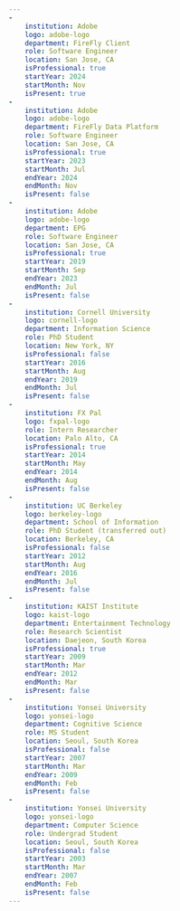 ```yaml
---
-
    institution: Adobe
    logo: adobe-logo
    department: FireFly Client
    role: Software Engineer
    location: San Jose, CA
    isProfessional: true
    startYear: 2024
    startMonth: Nov
    isPresent: true
-
    institution: Adobe
    logo: adobe-logo
    department: FireFly Data Platform
    role: Software Engineer
    location: San Jose, CA
    isProfessional: true
    startYear: 2023
    startMonth: Jul
    endYear: 2024
    endMonth: Nov
    isPresent: false
-
    institution: Adobe
    logo: adobe-logo
    department: EPG
    role: Software Engineer
    location: San Jose, CA
    isProfessional: true
    startYear: 2019
    startMonth: Sep
    endYear: 2023
    endMonth: Jul
    isPresent: false
-
    institution: Cornell University
    logo: cornell-logo
    department: Information Science
    role: PhD Student
    location: New York, NY
    isProfessional: false
    startYear: 2016
    startMonth: Aug
    endYear: 2019
    endMonth: Jul
    isPresent: false
-
    institution: FX Pal
    logo: fxpal-logo
    role: Intern Researcher
    location: Palo Alto, CA
    isProfessional: true
    startYear: 2014
    startMonth: May
    endYear: 2014
    endMonth: Aug
    isPresent: false
-
    institution: UC Berkeley
    logo: berkeley-logo
    department: School of Information
    role: PhD Student (transferred out)
    location: Berkeley, CA
    isProfessional: false
    startYear: 2012
    startMonth: Aug
    endYear: 2016
    endMonth: Jul
    isPresent: false
-
    institution: KAIST Institute
    logo: kaist-logo
    department: Entertainment Technology
    role: Research Scientist
    location: Daejeon, South Korea
    isProfessional: true
    startYear: 2009
    startMonth: Mar
    endYear: 2012
    endMonth: Mar
    isPresent: false
-
    institution: Yonsei University
    logo: yonsei-logo
    department: Cognitive Science
    role: MS Student
    location: Seoul, South Korea
    isProfessional: false
    startYear: 2007
    startMonth: Mar
    endYear: 2009
    endMonth: Feb
    isPresent: false
-
    institution: Yonsei University
    logo: yonsei-logo
    department: Computer Science
    role: Undergrad Student
    location: Seoul, South Korea
    isProfessional: false
    startYear: 2003
    startMonth: Mar
    endYear: 2007
    endMonth: Feb
    isPresent: false
---
```

